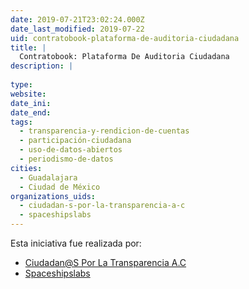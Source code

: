 ```yaml
---
date: 2019-07-21T23:02:24.000Z
date_last_modified: 2019-07-22
uid: contratobook-plataforma-de-auditoria-ciudadana
title: |
  Contratobook: Plataforma De Auditoria Ciudadana
description: |
  
type: 
website: 
date_ini: 
date_end: 
tags:
  - transparencia-y-rendicion-de-cuentas
  - participación-ciudadana
  - uso-de-datos-abiertos
  - periodismo-de-datos
cities: 
  - Guadalajara
  - Ciudad de México
organizations_uids:
  - ciudadan-s-por-la-transparencia-a-c
  - spaceshipslabs
---
```


Esta iniciativa fue realizada por:

- [Ciudadan@S Por La Transparencia A.C](/organizaciones/ciudadan-s-por-la-transparencia-a-c)
- [Spaceshipslabs](/organizaciones/spaceshipslabs)

